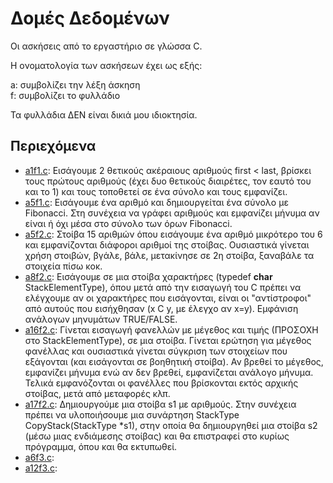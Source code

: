 # Δομές Δεδομένων

Οι ασκήσεις από το εργαστήριο σε γλώσσα C.  

Η ονοματολογία των ασκήσεων έχει ως εξής:

a: συμβολίζει την λέξη άσκηση  
f: συμβολίζει το φυλλάδιο

Τα φυλλάδια ΔΕΝ είναι δικιά μου ιδιοκτησία.

## Περιεχόμενα

* [a1f1.c](./f1/a1f1.c):  Εισάγουμε 2 θετικούς ακέραιους αριθμούς first < last, βρίσκει τους πρώτους αριθμούς (έχει δυο θετικούς διαιρέτες, τον εαυτό του και το 1) και τους τοποθετεί σε ένα σύνολο και τους εμφανίζει.  
* [a5f1.c](./f1/a5f1.c):  Εισάγουμε ένα αριθμό και δημιουργείται ένα σύνολο με Fibonacci. Στη συνέχεια να γράφει αριθμούς και εμφανίζει μήνυμα αν είναι ή όχι μέσα στο σύνολο των όρων Fibonacci.  
* [a5f2.c](./f2/a5f2.c):  Στοίβα 15 αριθμών όπου εισάγουμε ένα αριθμό μικρότερο του 6 και εμφανίζονται διάφοροι αριθμοί της στοίβας. Ουσιαστικά γίνεται χρήση στοιβών, βγάλε, βάλε, μετακίνησε σε 2η στοίβα, ξαναβάλε τα στοιχεία πίσω κοκ.  
* [a8f2.c](./f2/a8f1.c): Εισάγουμε σε μια στοίβα χαρακτήρες (typedef **char** StackElementType), όπου μετά από την εισαγωγή του C πρέπει να ελέγχουμε αν οι χαρακτήρες που εισάγονται, είναι οι "αντίστροφοι" από αυτούς που εισήχθησαν (x C y, με έλεγχο αν x=y). Εμφάνιση ανάλογων μηνυμάτων TRUE/FALSE.   
* [a16f2.c](./f2/a16f2.c):  Γίνεται εισαγωγή φανελλών με μέγεθος και τιμής (ΠΡΟΣΟΧΗ στο StackElementType), σε μια στοίβα. Γίνεται ερώτηση για μέγεθος φανέλλας και ουσιαστικά γίνεται σύγκριση των στοιχείων που εξάγονται (και εισάγονται σε βοηθητική στοίβα). Αν βρεθεί το μέγεθος, εμφανίζει μήνυμα ενώ αν δεν βρεθεί, εμφανίζεται ανάλογο μήνυμα. Τελικά εμφανόζονται οι φανέλλες που βρίσκονται εκτός αρχικής στοίβας, μετά από μεταφορές κλπ.  
* [a17f2.c](./f2/a17f2.c): Δημιουργούμε μια στοίβα s1 με αριθμούς. Στην συνέχεια πρέπει να υλοποιήσουμε μια συνάρτηση StackType CopyStack(StackType *s1), στην οποία θα δημιουργηθεί μια στοίβα s2 (μέσω μιας ενδιάμεσης στοίβας) και θα επιστραφεί στο κυρίως πρόγραμμα, όπου και θα εκτυπωθεί.  
* [a6f3.c](./f3/a67f3.c):  
* [a12f3.c](./f3/a12f3.c):  
